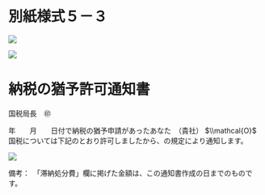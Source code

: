# 別紙様式５－３

![](https://www.nta.go.jp/tmp/c9470a0a-ae48-4f7d-8d29-45540b1ce41b/images/da8a7aec70a5112bc69ffecb712a0b4119516dbee871a3b8874f94291b0ff7c8.jpg)

![](https://www.nta.go.jp/tmp/c9470a0a-ae48-4f7d-8d29-45540b1ce41b/images/460fbb8fb99c36f7e198ddbfe1fba5278cabe4433568353604df3cfd37bd2efd.jpg)

# 納税の猶予許可通知書

国税局長　㊞

年　　月　　日付で納税の猶予申請があったあなた　（貴社） $\\mathcal{O}$ 国税については下記のとおり許可しましたから、の規定により通知します。

![](https://www.nta.go.jp/tmp/c9470a0a-ae48-4f7d-8d29-45540b1ce41b/images/ec80f6ae96167ed1c7d7a822be9f29f74f4dec56542af7c616418c7c4a271b8e.jpg)

備考：　「滞納処分費」欄に掲げた金額は、この通知書作成の日までのものです。